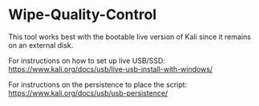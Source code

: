 # Wipe-Quality-Control

This tool works best with the bootable live version of Kali since it remains on an external disk.

For instructions on how to set up live USB/SSD: https://www.kali.org/docs/usb/live-usb-install-with-windows/

For instructions on the persistence to place the script: https://www.kali.org/docs/usb/usb-persistence/
